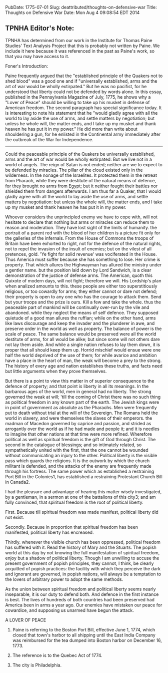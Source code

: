 PubDate: 1775-07-01
Slug: deattributed/thoughts-on-defensive-war
Title: Thoughts on Defensive War
Date: Mon Aug  4 09:08:54 EDT 2014

TPNHA Editor's Note: 
------
TPNHA has determined from our work in the Institute for Thomas Paine Studies' 
Text Analysis Project that this is probably not written by Paine. We include 
it here because it was referenced in the past as Paine's work, so that you may 
have access to it.


   Foner's Introduction:

   Paine frequently argued that the "established principle of the Quakers not
   to shed blood" was a good one and if "universally established, arms and
   the art of war would be wholly extirpated." But he was no pacifist, for he
   understood that liberty could not be defended by words alone. In this
   essay, published in the Pennsylvania Magazine of July, 1775, he shows why
   a "Lover of Peace" should be willing to take up his musket in defense of
   American freedom. The second paragraph has special significance today. It
   is interesting to note his statement that he "would gladly agree with all 
   the world to lay aside the use of arms, and settle matters by negotiation; 
   but unless he whole will, the matter ends, and I take up my musket and 
   thank heaven he has put it in my power." He did more than write about 
   shouldering a gun, for he enlisted in the Continental army immediately 
   after the outbreak of the War for Independence.

   *****************

   Could the peaceable principle of the Quakers be universally established,
   arms and the art of war would be wholly extirpated: But we live not in a
   world of angels. The reign of Satan is not ended; neither are we to expect
   to be defended by miracles. The pillar of the cloud existed only in the
   wilderness. In the nonage of the Israelites. It protected them in the
   retreat from Pharaoh, while they were destitute of the natural means of
   defence, for they brought no arms from Egypt; but it neither fought their
   battles nor shielded them from dangers afterwards. I am thus far a Quaker,
   that I would gladly agree with all the world to lay aside the use of arms,
   and settle matters by negotiation: but unless the whole will, the matter
   ends, and I take up my musket and thank heaven he has put it in my power. 

   Whoever considers the unprincipled enemy we have to cope with, will not
   hesitate to declare that nothing but arms or miracles can reduce them to
   reason and moderation. They have lost sight of the limits of humanity. the
   portrait of a parent red with the blood of her children is a picture fit
   only for the galleries of the infernals. From the House of Commons the
   troops of Britain have been exhorted to right, not for the defence of the
   natural rights, not to repel the invasion of the insult of enemies; but on
   the vilest of all pretences, gold. 'Ye fight for solid revenue' was
   vociferated in the House. Thus America must suffer because she has
   something to lose. Her crime is property. That which allures the
   Highwayman has allured the ministry under a gentler name. but the position
   laid down by Lord Sandwich, is a clear demonstration of the justice of
   defense arms. The American, quoth this Quixote of modern days, will not
   fight; therefore we will. His Lordship's plan when analized amounts to
   this. these people are either too superstitiously religious, or too
   cowardly for arms; they either cannot or dare not defend; their property
   is open to any one who has the courage to attack them. Send but your
   troops and the prize is ours. Kill a few and take the whole. thus the
   peaceable part of mankind will be continually over-run by the vile and
   abandoned. while they neglect the means of self defence. They supposed
   quietude of a good man allures the ruffian; while on the other hand, arms
   like laws discourage and keep the invader and the plunderer in awe, and
   preserve order in the world as well as property. The balance of power is
   the scale of peace. The same balance would be preserved were all the world
   destitute of arms, for all would be alike; but since some will not others
   dare not lay them aside. And while a single nation refuses to lay them
   down, it is proper that all should keep them up. Horrid mischief would
   ensue were one half the world deprived of the use of them; for while
   avarice and ambition have a place in the heart of man, the weak will
   become a prey to the strong. The history of every age and nation
   establishes these truths, and facts need but little arguments when they
   prove themselves.

   But there is a point to view this matter in of superior consequence to the
   defence of property; and that point is liberty in all its meanings. In the
   barbarous ages of the world, men in general had no liberty. The strong
   governed the weak at will; 'till the coming of Christ there was no such
   thing as political freedom in any known part of the earth. The Jewish
   kings were in point of government as absolute as the Pharaohs. Men were
   frequently put to death without trial at the will of the Sovereign. The
   Romans held the world in slavery, and were themselves the slaves of their
   emperors. the madman of Macedon governed by caprice and passion, and
   strided as arrogantly over the world as if he had made and people it; and
   it is needles to imagine that other nations at that time were more
   refined. Wherefore political as well as spiritual freedom is the gift of
   God through Christ. The second in the catalogue of blessings; and so
   intimately related, so sympathetically united with the first, that the one
   cannot be wounded without communicating an injury to the other. Political
   liberty is the visible pass which guards the religions. It is the outwork
   by which the church militant is defended, and the attacks of the enemy are
   frequently made through his fortress. The same power which as established
   a restraining Port Bill in the Colonies1, has established a restraining
   Protestant Church Bill in Canada2.

   I had the pleasure and advantage of hearing this matter wisely
   investigated, by a gentleman, in a sermon at one of the battalions of this
   city3; and am fully convinced, that spiritual freedom is the root of
   political liberty.

   First. Because till spiritual freedom was made manifest, political liberty
   did not exist.

   Secondly. Because in proportion that spiritual freedom has been
   manifested, political liberty has encreased.

   Thirdly. whenever the visible church has been oppressed, political freedom
   has suffered with it. Read the history of Mary and the Stuarts. The popish
   world at this day by not knowing the full manifestation of spiritual
   freedom, enjoy but a shadow of political liberty. Though I am unwilling to
   accuse the present government of popish principles, they cannot, I think,
   be clearly acquitted of popish practices: the facility with which they
   perceive the dark and ignorant are governed, in popish nations, will
   always be a temptation to the lovers of arbitrary power to adopt the same
   methods.

   As the union between spiritual freedom and political liberty seems nearly
   inseparable, it is our duty to defend both. And defence in the first
   instance is best. The lives of hundreds of both countries had been
   preserved had America been in arms a year ago. Our enemies have mistaken
   our peace for cowardice, and supposing us unarmed have begun the attack.

   A LOVER OF PEACE

   1.  Paine is referring to the Boston Port Bill, effective June 1, 1774,
   which closed that town's harbor to all shipping until the East India
   Company was reimbursed for the tea dumped into Boston harbor on December
   16, 1773.

   2. The reference is to the Quebec Act of 1774.

   3.  The city is Philadelphia.



